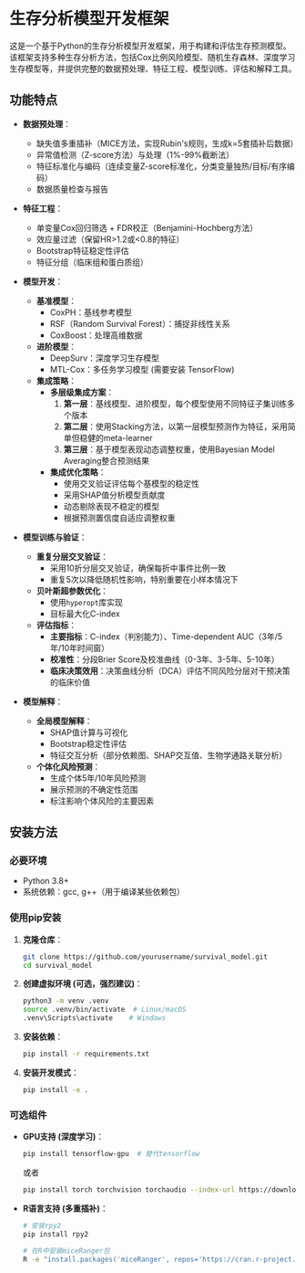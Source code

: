 # 生存分析模型开发框架

这是一个基于Python的生存分析模型开发框架，用于构建和评估生存预测模型。该框架支持多种生存分析方法，包括Cox比例风险模型、随机生存森林、深度学习生存模型等，并提供完整的数据预处理、特征工程、模型训练、评估和解释工具。

## 功能特点

-   **数据预处理**：
    -   缺失值多重插补（MICE方法，实现Rubin's规则，生成k=5套插补后数据）
    -   异常值检测（Z-score方法）与处理（1%-99%截断法）
    -   特征标准化与编码（连续变量Z-score标准化，分类变量独热/目标/有序编码）
    -   数据质量检查与报告

-   **特征工程**：
    -   单变量Cox回归筛选 + FDR校正（Benjamini-Hochberg方法）
    -   效应量过滤（保留HR>1.2或<0.8的特征）
    -   Bootstrap特征稳定性评估
    -   特征分组（临床组和蛋白质组）

-   **模型开发**：
    -   **基准模型**：
        -   CoxPH：基线参考模型
        -   RSF（Random Survival Forest）：捕捉非线性关系
        -   CoxBoost：处理高维数据
    -   **进阶模型**：
        -   DeepSurv：深度学习生存模型
        -   MTL-Cox：多任务学习模型 (需要安装 TensorFlow)
    -   **集成策略**：
        -   **多层级集成方案**：
            1.  **第一层**：基线模型、进阶模型，每个模型使用不同特征子集训练多个版本
            2.  **第二层**：使用Stacking方法，以第一层模型预测作为特征，采用简单但稳健的meta-learner
            3.  **第三层**：基于模型表现动态调整权重，使用Bayesian Model Averaging整合预测结果
        -   **集成优化策略**：
            -   使用交叉验证评估每个基模型的稳定性
            -   采用SHAP值分析模型贡献度
            -   动态剔除表现不稳定的模型
            -   根据预测置信度自适应调整权重

-   **模型训练与验证**：
    -   **重复分层交叉验证**：
        -   采用10折分层交叉验证，确保每折中事件比例一致
        -   重复5次以降低随机性影响，特别重要在小样本情况下
    -   **贝叶斯超参数优化**：
        -   使用`hyperopt`库实现
        -   目标最大化C-index
    -   **评估指标**：
        -   **主要指标**：C-index（判别能力）、Time-dependent AUC（3年/5年/10年时间窗）
        -   **校准性**：分段Brier Score及校准曲线（0-3年、3-5年、5-10年）
        -   **临床决策效用**：决策曲线分析（DCA）评估不同风险分层对干预决策的临床价值

-   **模型解释**：
    -   **全局模型解释**：
        -   SHAP值计算与可视化
        -   Bootstrap稳定性评估
        -   特征交互分析（部分依赖图、SHAP交互值、生物学通路关联分析）
    -   **个体化风险预测**：
        -   生成个体5年/10年风险预测
        -   展示预测的不确定性范围
        -   标注影响个体风险的主要因素

## 安装方法

### 必要环境

-   Python 3.8+
-   系统依赖：gcc, g++（用于编译某些依赖包）

### 使用pip安装

1.  **克隆仓库**：

    ```bash
    git clone https://github.com/yourusername/survival_model.git
    cd survival_model
    ```

2.  **创建虚拟环境 (可选，强烈建议)**：

    ```bash
    python3 -m venv .venv
    source .venv/bin/activate  # Linux/macOS
    .venv\Scripts\activate    # Windows
    ```

3.  **安装依赖**：

    ```bash
    pip install -r requirements.txt
    ```

4.  **安装开发模式**：

    ```bash
    pip install -e .
    ```

### 可选组件

-   **GPU支持 (深度学习)**：

    ```bash
    pip install tensorflow-gpu  # 替代tensorflow
    ```
    或者
    ```bash
    pip install torch torchvision torchaudio --index-url https://download.pytorch.org/whl/cu118 # 根据您的CUDA版本选择
    ```

-   **R语言支持 (多重插补)**：

    ```bash
    # 安装rpy2
    pip install rpy2

    # 在R中安装miceRanger包
    R -e "install.packages('miceRanger', repos='https://cran.r-project.org')"
    ```